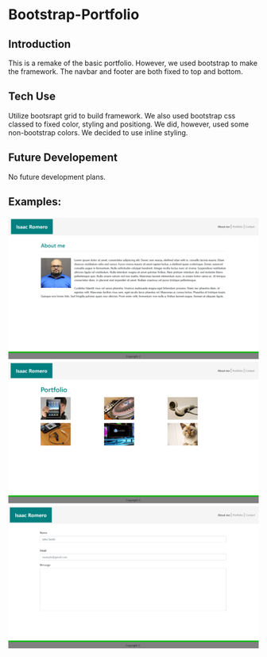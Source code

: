 # Bootstrap-Portfolio

## Introduction

This is a remake of the basic portfolio. However, we used bootstrap to make the framework. The navbar and footer are both fixed to top and bottom. 

## Tech Use

Utilize bootsrapt grid to build framework. We also used bootstrap css classed to fixed color, styling and positiong. We did, however, used some non-bootstrap colors. We decided to use inline styling. 

## Future Developement

No future development plans. 

## Examples: 

<img src="./assets/images/Front.png"/>
<img src="./assets/images/protfolio.png"/>
<img src="./assets/images/Contact.png"/>
